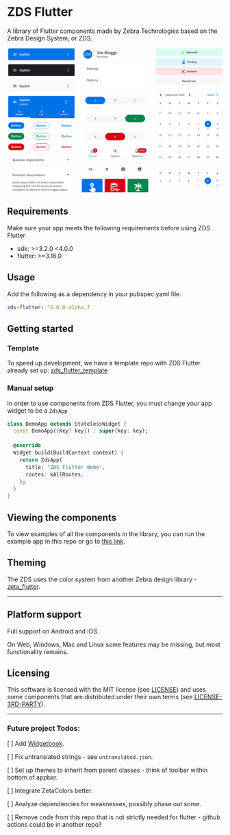 # ZDS Flutter

A library of Flutter components made by Zebra Technologies based on the Zebra Design System, or ZDS.
<a href='https://zds-c9c24.web.app/'>
<picture>

  <source media="(prefers-color-scheme: dark)" srcset="doc/assets/zds-dark.png">
  <img alt="zds_flutter example" src="doc/assets/zds-light.png">
</picture>
</a>

## Requirements

Make sure your app meets the following requirements before using ZDS Flutter

- sdk: >=3.2.0 <4.0.0
- flutter: >=3.16.0

## Usage

Add the following as a dependency in your pubspec.yaml file.

<!-- x-release-please-start-version -->

```yaml
zds-flutter: ^2.0.0-alpha.7
```

<!-- x-release-please-end -->

## Getting started

### Template

To speed up development, we have a template repo with ZDS Flutter already set up: [zds_flutter_template](https://github.com/ZebraDevs/zds_flutter_template)

### Manual setup

In order to use components from ZDS Flutter, you must change your app widget to be a `ZdsApp`

```dart
class DemoApp extends StatelessWidget {
  const DemoApp({Key? key}) : super(key: key);

  @override
  Widget build(BuildContext context) {
    return ZdsApp(
      title: 'ZDS Flutter demo',
      routes: kAllRoutes,
    );
  }
}

```

## Viewing the components

To view examples of all the components in the library, you can run the example app in this repo or go to [this link](https://zds-c9c24.web.app/).

## Theming

The ZDS uses the color system from another Zebra design library - [zeta_flutter](https://pub.dev/packages/zeta_flutter).

---

## Platform support

Full support on Android and iOS.

On Web, Windows, Mac and Linux some features may be missing, but most functionality remains.

## Licensing

This software is licensed with the MIT license (see [LICENSE](./LICENSE)) and uses some components that are distributed under their own terms (see [LICENSE-3RD-PARTY](./LICENSE-3RD-PARTY)).

---

### Future project Todos:

[ ] Add [Widgetbook](https://pub.dev/packages/widgetbook).

[ ] Fix untranslated strings - see `untranslated.json`.

[ ] Set up themes to inherit from parent classes - think of toolbar within bottom of appbar.

[ ] Integrate ZetaColors better.

[ ] Analyze dependencies for weaknesses, possibly phase out some.

[ ] Remove code from this repo that is not strictly needed for flutter - github actions could be in another repo?
